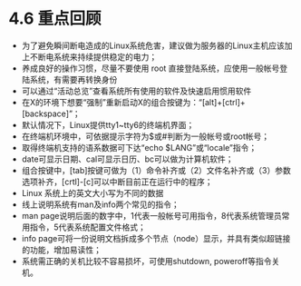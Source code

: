 # 4.6 重点回顾

-   为了避免瞬间断电造成的Linux系统危害，建议做为服务器的Linux主机应该加上不断电系统来持续提供稳定的电力；
-   养成良好的操作习惯，尽量不要使用 root 直接登陆系统，应使用一般帐号登陆系统，有需要再转换身份
-   可以通过“活动总览”查看系统所有使用的软件及快速启用惯用软件
-   在X的环境下想要“强制”重新启动X的组合按键为：“\[alt\]+\[ctrl\]+\[backspace\]”；
-   默认情况下，Linux提供tty1\~tty6的终端机界面；
-   在终端机环境中，可依据提示字符为\$或#判断为一般帐号或root帐号；
-   取得终端机支持的语系数据可下达“echo \$LANG”或“locale”指令；
-   date可显示日期、cal可显示日历、bc可以做为计算机软件；
-   组合按键中，\[tab\]按键可做为（1）命令补齐或（2）文件名补齐或（3）参数选项补齐，\[crtl\]-\[c\]可以中断目前正在运行中的程序；
-   Linux 系统上的英文大小写为不同的数据
-   线上说明系统有man及info两个常见的指令；
-   man page说明后面的数字中，1代表一般帐号可用指令，8代表系统管理员常用指令，5代表系统配置文件格式；
-   info page可将一份说明文档拆成多个节点（node）显示，并具有类似超链接的功能，增加易读性；
-   系统需正确的关机比较不容易损坏，可使用shutdown, poweroff等指令关机。
